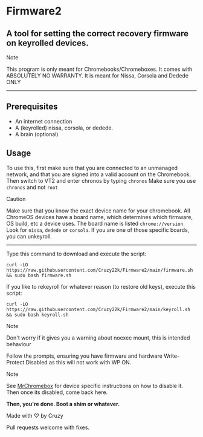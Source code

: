 # Firmware2 
## A tool for setting the correct recovery firmware on keyrolled devices.

> [!NOTE]  
> This program is only meant for Chromebooks/Chromeboxes.
> It comes with ABSOLUTELY NO WARRANTY.
> It is meant for Nissa, Corsola and Dedede ONLY
----
## Prerequisites
- An internet connection
- A (keyrolled) nissa, corsola, or dedede.
- A brain (optional)
## Usage
To use this, first make sure that you are connected to an unmanaged network, and that you are signed into a valid account on the Chromebook. 
Then switch to VT2 and enter chronos by typing `chronos` 
Make sure you use `chronos` and not `root`

> [!CAUTION]  
> Make sure that you know the exact device name for your chromebook.
> All ChromeOS devices have a board name, which determines which firmware, OS build, etc a device uses.
> The board name is listed `chrome://version`. Look for `nissa`, `dedede` or `corsola`. If you are one of those specific boards, you can unkeyroll.
----
Type this command to download and execute the script:  

`curl -LO https://raw.githubusercontent.com/Cruzy22k/Firmware2/main/firmware.sh && sudo bash firmware.sh`

If you like to rekeyroll for whatever reason (to restore old keys), execute this script:

`curl -LO https://raw.githubusercontent.com/Cruzy22k/Firmware2/main/keyroll.sh && sudo bash keyroll.sh`

> [!NOTE]  
> Don't worry if it gives you a warning about noexec mount, this is intended behaviour 


Follow the prompts, ensuring you have firmware and hardware Write-Protect Disabled as this will not work with WP ON. 
> [!NOTE]  
> See [MrChromebox](https://docs.mrchromebox.tech/docs/supported-devices.html) for device specific instructions on how to disable it. 
Then once its disabled, come back here.

**Then, you're done. Boot a shim or whatever.**    

Made with ♡ by Cruzy

Pull requests welcome with fixes. 
